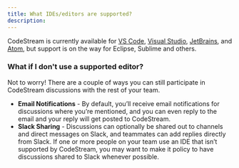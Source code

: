 ```yaml
---
title: What IDEs/editors are supported?
description: 
---
```


CodeStream is currently available for [VS
Code](https://marketplace.visualstudio.com/items?itemName=CodeStream.codestream),
[Visual
Studio](https://marketplace.visualstudio.com/items?itemName=CodeStream.codestream-vs),
[JetBrains](https://plugins.jetbrains.com/plugin/12206-codestream), and
[Atom](https://atom.io/packages/codestream), but support is on the way for
Eclipse, Sublime and others.

### What if I don't use a supported editor?

Not to worry! There are a couple of ways you can still participate in CodeStream
discussions with the rest of your team.

* **Email Notifications** - By default, you’ll receive email notifications for
  discussions where you’re mentioned, and you can even reply to the email and
  your reply will get posted to CodeStream.
* **Slack Sharing** - Discussions can optionally be shared out to channels and
  direct messages on Slack, and teammates can add replies directly from Slack.
  If one or more people on your team use an IDE that isn’t supported by
  CodeStream, you may want to make it policy to have discussions shared to Slack
  whenever possible. 
